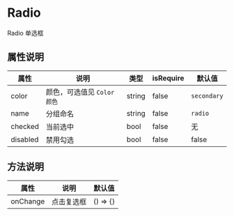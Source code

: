 # Radio

Radio 单选框

## 属性说明

| 属性     | 说明                        | 类型   | isRequire | 默认值      |
| -------- | --------------------------- | ------ | --------- | ----------- |
| color    | 颜色，可选值见 `Color 颜色` | string | false     | `secondary` |
| name     | 分组命名                    | string | false     | `radio`     |
| checked  | 当前选中                    | bool   | false     | 无          |
| disabled | 禁用勾选                    | bool   | false     | false       |

## 方法说明

| 属性     | 说明       | 默认值   |
| -------- | ---------- | -------- |
| onChange | 点击复选框 | () => {} |
